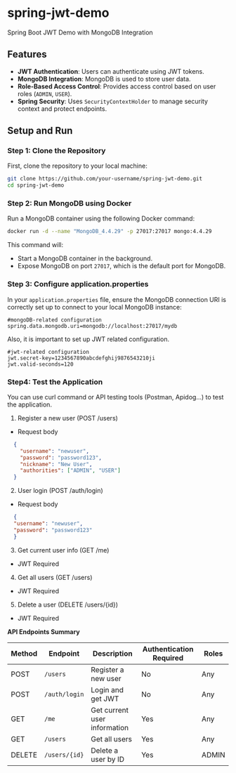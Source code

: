 # spring-jwt-demo
Spring Boot JWT Demo with MongoDB Integration

## Features

- **JWT Authentication**: Users can authenticate using JWT tokens.
- **MongoDB Integration**: MongoDB is used to store user data.
- **Role-Based Access Control**: Provides access control based on user roles (`ADMIN`, `USER`).
- **Spring Security**: Uses `SecurityContextHolder` to manage security context and protect endpoints.

## Setup and Run

### Step 1: Clone the Repository

First, clone the repository to your local machine:

```bash
git clone https://github.com/your-username/spring-jwt-demo.git
cd spring-jwt-demo
```

### Step 2: Run MongoDB using Docker

Run a MongoDB container using the following Docker command:

```bash
docker run -d --name "MongoDB_4.4.29" -p 27017:27017 mongo:4.4.29
```

This command will:
- Start a MongoDB container in the background.
- Expose MongoDB on port `27017`, which is the default port for MongoDB.

### Step 3: Configure application.properties

In your `application.properties` file, ensure the MongoDB connection URI is correctly set up to connect to your local MongoDB instance:
```application.properties
#mongoDB-related configuration
spring.data.mongodb.uri=mongodb://localhost:27017/mydb
```

Also, it is important to set up JWT related configuration.

```application.properties
#jwt-related configuration
jwt.secret-key=1234567890abcdefghij9876543210ji
jwt.valid-seconds=120
```


### Step4: Test the Application

You can use curl command or API testing tools (Postman, Apidog...) to test the application.

1. Register a new user (POST /users)
- Request body
```json
  {
    "username": "newuser",
    "password": "password123",
    "nickname": "New User",
    "authorities": ["ADMIN", "USER"]
  }
```
2. User login (POST /auth/login)
- Request body
```json
  {
  "username": "newuser",
  "password": "password123"
  }
```
3. Get current user info (GET /me)
- JWT Required
4. Get all users (GET /users)
- JWT Required
5. Delete a user (DELETE /users/{id})
- JWT Required

**API Endpoints Summary**

| Method | Endpoint         | Description                                 | Authentication Required | Roles     |
|--------|------------------|---------------------------------------------|-------------------------|-----------|
| POST   | `/users`          | Register a new user                         | No                      | Any       |
| POST   | `/auth/login`     | Login and get JWT                           | No                      | Any       |
| GET    | `/me`             | Get current user information                | Yes                     | Any       |
| GET    | `/users`          | Get all users                               | Yes                     | Any       |
| DELETE | `/users/{id}`     | Delete a user by ID                         | Yes                     | ADMIN     |
